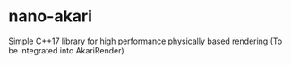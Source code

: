 # nano-akari
Simple C++17 library for high performance physically based rendering
(To be integrated into AkariRender)